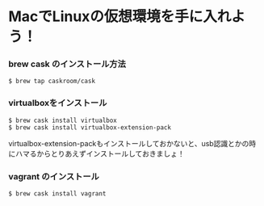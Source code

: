 
# MacでLinuxの仮想環境を手に入れよう！

### brew cask のインストール方法

```
$ brew tap caskroom/cask
```

### virtualboxをインストール

```
$ brew cask install virtualbox
$ brew cask install virtualbox-extension-pack
```

virtualbox-extension-packもインストールしておかないと、usb認識とかの時にハマるからとりあえずインストールしておきましょ！

### vagrant のインストール

```
$ brew cask install vagrant
```